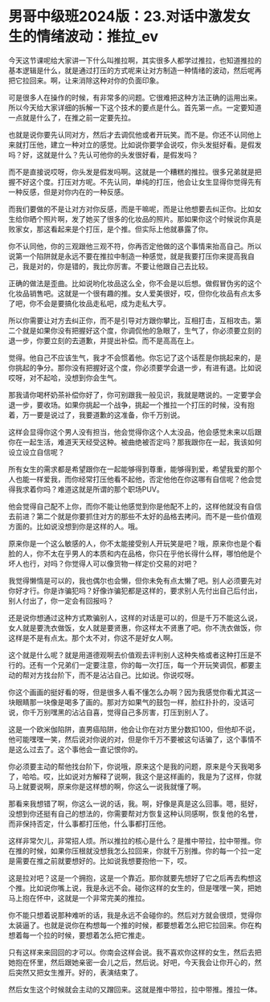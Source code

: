 # 男哥中级班2024版：23.对话中激发女生的情绪波动：推拉_ev

今天这节课呢给大家讲一下什么叫推拉啊，其实很多人都学过推拉，也知道推拉的基本逻辑是什么，就是通过打压的方式呢来让对方制造一种情绪的波动，然后呢再把它拉回来。啊，让来消除这种对你的负面印象。

可是很多人在操作的时候，有非常多的问题。它很难把这种方法正确的运用出来。所以今天给大家详细的拆解一下这个技术的要点是什么。首先第一点。一定要知道一点就是什么了，在推之前一定要先拉。

也就是说你要先认同对方，然后才去调侃他或者开玩笑。而不是。你还不认同他上来就打压他，建立一种对立的感觉。比如说你要学会说哎，你头发挺好看。是假发吗？好，这就是什么？先认可他你的头发很好看，是假发吗？

而不是直接说哎呀，你头发是假发吗啊。这就是一个糟糕的推拉。很多兄弟就是把握不好这个度。打压对方呢。不先认同，单纯的打压，他会让女生显得你觉得先有一种反感，但是对你内在的一种反感。

而我们要做的不是让对方对你反感，而是干嘛呢，而是让他想要去纠正你。比如女生给你晒个照片啊，发了她买了很多的化妆品的照片。那如果你这个时候说你真是败家女，那这看起来是个打压，是个推。但实际上他就暴露了你。

你不认同他，你的三观跟他三观不符，你再否定他做的这个事情来抬高自己。所以说第一个陷阱就是永远不要在推拉中制造一种感觉，就是我要打压你来提高我自己，我是对的，你是错的，我比你厉害。不要让他跟自己去比较。

正确的做法是歪曲。比如说哟化妆品这么全，你不会是以后想。做假冒伪劣的这个化妆品销售吧。这就是一个很有趣的推。女人爱美很好，哎，但你化妆品有点太多了吧，你不会是要搞化妆品走私吧，成为走私大亨。

所以你需要让对方去纠正你，而不是引导对方跟你攀比，互相打击，互相攻击。第二个就是如果你没有把握好这个度，你调侃他的急眼了，生气了，你必须要立刻的退一步，你要立刻的去道歉，并提出补偿。而不是高高在上。

觉得。他自己不应该生气，我才不会惯着他。你忘记了这个话茬是你挑起来的，是你挑起的争分。那你没有把握好这个度，你必须要学会退一步，有进有退。比如说哎呀，对不起哈，没想到你会生气。

那我请你喝杯奶茶补偿你好了，你可别跟我一般见识，我就是瞎说的。一定要学会退一步，要收场。如果你挑起一个战争，挑起一个推拉一个打压的时候，没有抱着，万一要是说过了，我要道歉的这准备，你千万别说。

这样会显得你这个男人没有担当，他会觉得你这个人太没品，他会感觉未来以后跟你在一起生活，难道天天经受这种。被曲绝被否定吗？那我跟你在一起，我该如何设立设立自信呢？

所有女生的需求都是希望跟你在一起能够得到尊重，能够得到爱，希望我爱的那个人也能一样爱我，而你经常打压他看不起他，否定他他在你这哪有自信呢？他会觉得我求着你吗？难道这就是所谓的那个职场PUV。

他会觉得自己配不上你，而你不能让他感觉到你是他配不上的，这样他就没有自信去前进？第二个就是你要抓住对方的那些不太好的品格去拷问。而不是一些价值观方面的。比如说没想到你是这样的人。哦。

原来你是一个这么敏感的人，你不太能接受别人开玩笑是吧？哦，原来你也是个看脸的人，你不太在乎男人的本质和内在品格，你只在乎他长得什么样，哪怕他是个坏人也行，对吗？你觉得人可以像货物一样定价交易的对吧？

我觉得懒惰是可以的，我也偶尔也会懒，但你未免有点太懒了吧。别人必须要先对你好才行。你是诈骗犯吗？好像诈骗犯都是这样的，要求别人先付出自己后付出，别人付出了，你一定会有回报吗？

还是说你想通过这种方式欺骗别人，这样的对话是可以的，但是千万不能这么说，女人就是要洗衣做饭，女人就是要贤惠，你这样太不贤惠了吧。你不洗衣做饭，你这样是不是有点太。那个太不对，你这不是好女人啊。

这个就是什么呢？就是用道德观啊去价值观去评判别人这种失格或者这种打压是不行的。还有一个兄弟们一定要注意，你的每一次打压，每一个开玩笑调侃，都要主动的帮对方找台阶下，而不是沾沾自己。比如说。你说哎呀。

你这个画画的挺好看的呀，但是很多人看不懂怎么办啊？因为我感觉你看尤其这一块眼睛那一块像是喝多了画的。那对方如果气的鼓包一样，脸红扑扑的，没话可说，你千万别嘿黑的沾沾自喜，觉得自己多厉害，打压到别人了。

这是一个欧米伽陷阱，直男癌陷阱，他会让你在对方里分数扣100，但他却不说，他可能嘿嘿一笑，然后说对你说的对，但是你千万不要被这句话骗了，这个事情不是这么过去了。这个事他会一直记恨你的。

你必须要主动的帮他找台阶下，你说哦，原来这个是我的问题，原来是今天我喝多了，哈哈。哎，比如说对方解释了说啊，我这个是这样画的，我是为了这样，你就马上就要说啊，原来你是这样想的啊，你这么一说我就懂了啊。

那看来我想错了啊，你这么一说的话，我。啊，好像是真是这么回事。嗯，挺好，没想到你还挺有自己的想法的，你需要帮对方恢复这种认同感啊，恢复他的名誉，而非保持否定，什么事都打压他，什么事都打压他。

这样非常欠儿，非常招人烦。所以推拉的核心是什么？是推中带拉，拉中带推。你在推的时候，如果你压根就没想我怎么拉回来，你就千万别推。你的每一个拉一定是需要在推之前就要想好的。比如说我想要抱他一下，哎。

这是拉对吧？这是一个拥抱，这是一个靠近。那你就要先想好了它之后再去构想这个推。比如说你嘴上说，我是永远不会。碰你这样的女生的，但是嘿嘿一笑，把她马上抱在怀中，这就是一个非常完美的推拉。

你不能只想着说那种难听的话，我是永远不会碰你的。然后对方就会很烦，觉得你太装逼了。也就是说你在构想每一个推的时候，都要想着怎么把它拉回来。你在构想着每一个拉的时候，要想着怎么把它推走。

只有这样来来回回的才可以。你南会这样会说。我不喜欢你这样的女生，然后去把她抱在怀里，然后跟她亲密一会儿之后，然后说。好吧，今天我会让你开心的，然后突然又把女生推开。好的，表演结束了。

然后女生这个时候就会主动的又蹭回来。这就是推中带拉，拉中带推。推拉一体。